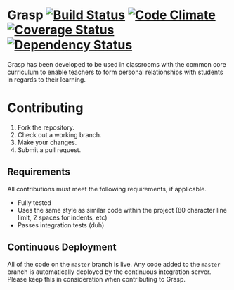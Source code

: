 # Grasp [![Build Status](https://travis-ci.org/graspapp/grasp.png?branch=master)](https://travis-ci.org/graspapp/grasp) [![Code Climate](https://codeclimate.com/github/graspapp/grasp.png)](https://codeclimate.com/github/graspapp/grasp) [![Coverage Status](https://coveralls.io/repos/graspapp/grasp/badge.png?branch=master)](https://coveralls.io/r/graspapp/grasp?branch=master) [![Dependency Status](https://gemnasium.com/graspapp/grasp.png)](https://gemnasium.com/graspapp/grasp)

Grasp has been developed to be used in classrooms with the common core
curriculum to enable teachers to form personal relationships with students
in regards to their learning.

# Contributing

1. Fork the repository.
2. Check out a working branch.
3. Make your changes.
4. Submit a pull request.

## Requirements

All contributions must meet the following requirements, if applicable.

* Fully tested
* Uses the same style as similar code within the project (80 character line
  limit, 2 spaces for indents, etc)
* Passes integration tests (duh)

## Continuous Deployment

All of the code on the `master` branch is live. Any code added to the `master`
branch is automatically deployed by the continuous integration server. Please
keep this in consideration when contributing to Grasp.
